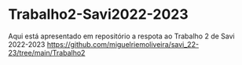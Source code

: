 # Trabalho2-Savi2022-2023
Aqui está apresentado em repositório a respota ao Trabalho 2 de Savi 2022-2023
https://github.com/miguelriemoliveira/savi_22-23/tree/main/Trabalho2

